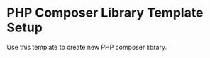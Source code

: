 PHP Composer Library Template Setup
=======================================

Use this template to create new PHP composer library.
